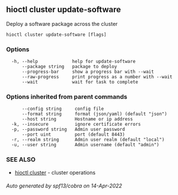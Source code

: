 ## hioctl cluster update-software

Deploy a software package across the cluster

```
hioctl cluster update-software [flags]
```

### Options

```
  -h, --help             help for update-software
      --package string   package to deploy
      --progress-bar     show a progress bar with --wait
      --raw-progress     print progress as a number with --wait
      --wait             wait for task to complete
```

### Options inherited from parent commands

```
      --config string     config file
      --format string     format (json/yaml) (default "json")
      --host string       Hostname or ip address
  -k, --insecure          ignore certificate errors
  -p, --password string   Admin user password
      --port uint         port (default 8443)
  -r, --realm string      Admin user realm (default "local")
  -u, --user string       Admin username (default "admin")
```

### SEE ALSO

* [hioctl cluster](hioctl_cluster.md)	 - cluster operations

###### Auto generated by spf13/cobra on 14-Apr-2022
